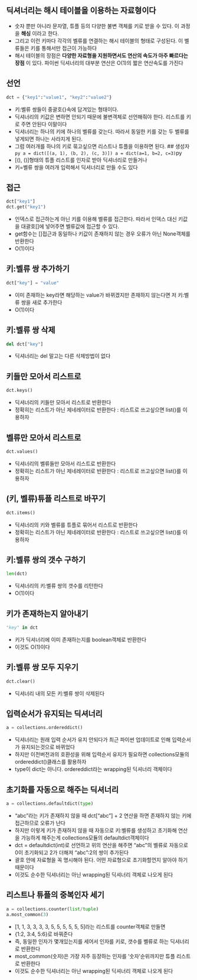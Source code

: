 ## 딕셔너리는 해시 테이블을 이용하는 자료형이다

- 숫자 뿐만 아니라 문자열, 튜플 등의 다양한 불변 객체를 키로 받을 수 있다. 이 과정을 **해싱** 이라고 한다.
- 그리고 이런 키마다 각각의 벨류를 연결하는 해시 테이블의 형태로 구성된다. 이 벨류들은 키를 통해서만 접근이 가능하다
- 해시 테이블의 장점은 **다양한 자료형을 지원하면서도 연산의 속도가 아주 빠르다는 장점** 이 있다. 파이썬 딕셔너리의 대부분 연산은 O(1)의 짧은 연산속도를 가진다

## 선언

```python
dct = {"key1":"value1", "key2":"value2"}
```

- 키:벨류 쌍들이 중괄호{}속에 담겨있는 형태이다.
- 딕셔너리의 키값은 변하면 안되기 때문에 불변객체로 선언해줘야 한다. 리스트를 키로 주면 안된다 이말이다
- 딕셔너리는 하나의 키에 하나의 벨류를 갖는다. 따라서 동일한 키를 갖는 두 벨류를 넣게되면 하나는 사라지게 된다.
- 그럼 여러개를 하나의 키로 묶고싶으면 리스트나 튜플을 이용하면 된다. ## 생성자 `py a = dict([(a, 1), (b, 2), (c, 3)]) a = dict(a=1, b=2, c=3)`py
- [(), ()]형태의 튜플 리스트를 인자로 받아 딕셔너리로 만들거나
- 키=벨류 쌍을 여러개 입력해서 딕셔너리로 만들 수도 있다

## 접근

```python
dct["key1"]
dct.get("key1")
```

- 인덱스로 접근하는게 아닌 키를 이용해 벨류를 접근한다. 따라서 인덱스 대신 키값을 대괄호[]에 넣어주면 벨류값에 접근할 수 있다.
- get함수는 []접근과 동일하나 키값이 존재하지 않는 경우 오류가 아닌 None객체를 반환한다
- O(1)이다

## 키:벨류 쌍 추가하기

```python
dct["key"] = "value"
```

- 이미 존재하는 key라면 해당하는 value가 바뀌겠지만 존재하지 않는다면 저 키:벨류 쌍을 새로 추가한다
- O(1)이다

## 키:벨류 쌍 삭제

```python
del dct["key"]
```

- 딕셔너리는 del 말고는 다른 삭제방법이 없다

## 키들만 모아서 리스트로

```python
dct.keys()
```

- 딕셔너리의 키들만 모아서 리스트로 반환한다
- 정확히는 리스트가 아닌 제네레이터로 반환한다 : 리스트로 쓰고싶으면 list()를 이용하자

## 벨류만 모아서 리스트로

```python
dct.values()
```

- 딕셔너리의 벨류들만 모아서 리스트로 반환한다
- 정확히는 리스트가 아닌 제네레이터로 반환한다 : 리스트로 쓰고싶으면 list()를 이용하자

## (키, 벨류)튜플 리스트로 바꾸기

```python
dct.items()
```

- 딕셔너리의 키와 벨류를 튜플로 묶어서 리스트로 반환한다
- 정확히는 리스트가 아닌 제네레이터로 반환한다 : 리스트로 쓰고싶으면 list()를 이용하자

## 키:벨류 쌍의 갯수 구하기

```python
len(dct)
```

- 딕셔너리의 키:벨류 쌍의 갯수를 리턴한다
- O(1)이다

## 키가 존재하는지 알아내기

```python
"key" in dct
```

- 키가 딕셔너리에 이미 존재하는지를 boolean객체로 반환한다
- 이것도 O(1)이다

## 키:벨류 쌍 모두 지우기

```python
dct.clear()
```

- 딕셔너리 내의 모든 키:벨류 쌍이 삭제된다

## 입력순서가 유지되는 딕셔너리

```python
a = collections.ordereddict()
```

- 딕셔너리는 원래 입력 순서가 유지 안되다가 최근 파이썬 업데이트로 인해 입력순서가 유지되는것으로 바뀌었다
- 하지만 이전버전과의 호환성을 위해 입력순서 유지가 필요하면 collections모듈의 ordereddict()클래스를 활용하자
- type이 dict는 아니다. ordereddict라는 wrapping된 딕셔너리 객체이다

## 초기화를 자동으로 해주는 딕셔너리

```python
a = collections.defaultdict(type)
```

- “abc”라는 키가 존재하지 않을 때 dct[“abc”] + 2 연산을 하면 존재하지 않는 키에 접근하므로 오류가 난다
- 하지만 이렇게 키가 존재하지 않을 때 자동으로 키:벨류를 생성하고 초기화해 연산을 가능하게 해주는게 collections모듈의 defaultdict객체이다
- dct = defaultdict(int)로 선언하고 위의 연산을 해주면 “abc”의 벨류로 자동으로 0이 초기화되고 2가 더해져 “abc”:2의 쌍이 추가된다
- 괄호 안에 자료형을 꼭 명시해야 된다. 어떤 자료형으로 초기화할껀지 알아야 하기 때문이다
- 이것도 순수한 딕셔너리는 아닌 wrapping된 딕셔너리 객체로 나오게 된다

## 리스트나 튜플의 중복인자 세기

```python
a = collections.counter(list/tuple)
a.most_common(3)
```

- [1, 1, 3, 3, 3, 3, 5, 5, 5, 5, 5, 5]라는 리스트를 counter객체로 만들면
- {1:2, 3:4, 5:6}로 바꿔준다
- 즉, 동일한 인자가 몇개있는지를 세어서 인자를 키로, 갯수를 벨류로 하는 딕셔너리로 반환한다
- most_common(숫자)은 가장 자주 등장하는 인자를 ’숫자’순위까지만 튜플 리스트로 반환한다
- 이것도 순수한 딕셔너리는 아닌 wrapping된 딕셔너리 객체로 나오게 된다